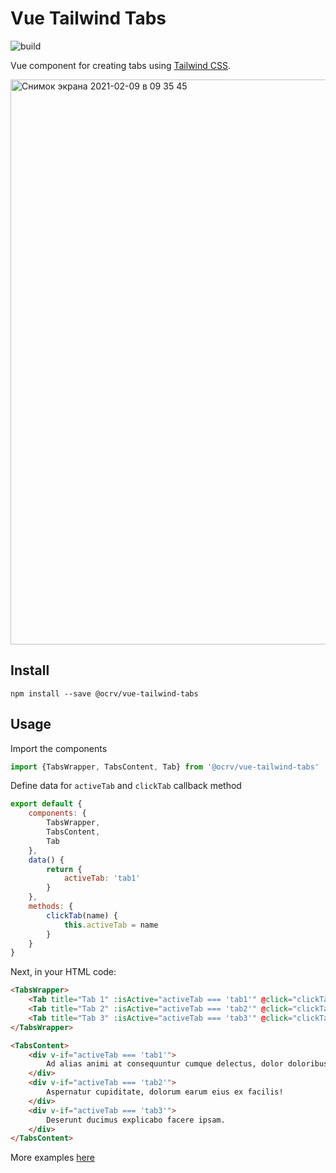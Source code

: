 # Vue Tailwind Tabs

![build](https://github.com/OCRVblockchain/vue-tailwind-tabs/workflows/build/badge.svg)

Vue component for creating tabs using [Tailwind CSS](https://tailwindcss.com).

<img width="904" alt="Снимок экрана 2021-02-09 в 09 35 45" src="https://user-images.githubusercontent.com/18230071/107325105-3b858700-6aba-11eb-9a49-3c228db661ec.png">

## Install

```
npm install --save @ocrv/vue-tailwind-tabs
```

## Usage

Import the components

```js
import {TabsWrapper, TabsContent, Tab} from '@ocrv/vue-tailwind-tabs'
```

Define data for ```activeTab``` and ```clickTab``` callback method

```js
export default {
    components: {
        TabsWrapper,
        TabsContent,
        Tab
    },
    data() {
        return {
            activeTab: 'tab1'
        }
    },
    methods: {
        clickTab(name) {
            this.activeTab = name
        }
    }
}
```

Next, in your HTML code:

```html
<TabsWrapper>
    <Tab title="Tab 1" :isActive="activeTab === 'tab1'" @click="clickTab('tab1')" />
    <Tab title="Tab 2" :isActive="activeTab === 'tab2'" @click="clickTab('tab2')" />
    <Tab title="Tab 3" :isActive="activeTab === 'tab3'" @click="clickTab('tab3')" />
</TabsWrapper>

<TabsContent>
    <div v-if="activeTab === 'tab1'">
        Ad alias animi at consequuntur cumque delectus, dolor doloribus illum in, odit porro quasi.
    </div>
    <div v-if="activeTab === 'tab2'">
        Aspernatur cupiditate, dolorum earum eius ex facilis!
    </div>
    <div v-if="activeTab === 'tab3'">
        Deserunt ducimus explicabo facere ipsam.
    </div>
</TabsContent>
```

More examples [here](https://github.com/OCRVblockchain/vue-tailwind-tabs/blob/main/src/components/Example.vue)
